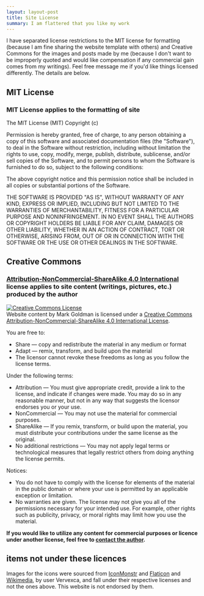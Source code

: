 ```yaml
---
layout: layout-post
title: Site License
summary: I am flattered that you like my work
---
```


I have separated license restrictions to the MIT license for formatting (because I am fine sharing the website template with others) and Creative Commons for the images and posts made by me (because I don't want to be improperly quoted and would like compensation if any commercial gain comes from my writings). Feel free message me if you'd like things licensed differently. The details are below.

## MIT License 

### MIT License applies to the formatting of site

The MIT License (MIT)
Copyright (c) <year> <copyright holders>

Permission is hereby granted, free of charge, to any person obtaining a copy of this software and associated documentation files (the "Software"), to deal in the Software without restriction, including without limitation the rights to use, copy, modify, merge, publish, distribute, sublicense, and/or sell copies of the Software, and to permit persons to whom the Software is furnished to do so, subject to the following conditions:

The above copyright notice and this permission notice shall be included in all copies or substantial portions of the Software.

THE SOFTWARE IS PROVIDED "AS IS", WITHOUT WARRANTY OF ANY KIND, EXPRESS OR IMPLIED, INCLUDING BUT NOT LIMITED TO THE WARRANTIES OF MERCHANTABILITY, FITNESS FOR A PARTICULAR PURPOSE AND NONINFRINGEMENT. IN NO EVENT SHALL THE AUTHORS OR COPYRIGHT HOLDERS BE LIABLE FOR ANY CLAIM, DAMAGES OR OTHER LIABILITY, WHETHER IN AN ACTION OF CONTRACT, TORT OR OTHERWISE, ARISING FROM, OUT OF OR IN CONNECTION WITH THE SOFTWARE OR THE USE OR OTHER DEALINGS IN THE SOFTWARE.

## Creative Commons

### [Attribution-NonCommercial-ShareAlike 4.0 International](http://creativecommons.org/licenses/by-nc-sa/4.0/) license applies to site content (writings, pictures, etc.) produced by the author

<a rel="license" href="http://creativecommons.org/licenses/by-nc-sa/4.0/"><img alt="Creative Commons License" style="border-width:0" src="https://i.creativecommons.org/l/by-nc-sa/4.0/88x31.png" /></a><br /><span xmlns:dct="http://purl.org/dc/terms/" property="dct:title">Website content</span> by <span xmlns:cc="http://creativecommons.org/ns#" property="cc:attributionName">Mark Goldman</span> is licensed under a <a rel="license" href="http://creativecommons.org/licenses/by-nc-sa/4.0/">Creative Commons Attribution-NonCommercial-ShareAlike 4.0 International License</a>.

You are free to:

* Share — copy and redistribute the material in any medium or format
* Adapt — remix, transform, and build upon the material
* The licensor cannot revoke these freedoms as long as you follow the license terms.

Under the following terms:

* Attribution — You must give appropriate credit, provide a link to the license, and indicate if changes were made. You may do so in any reasonable manner, but not in any way that suggests the licensor endorses you or your use.
* NonCommercial — You may not use the material for commercial purposes.
* ShareAlike — If you remix, transform, or build upon the material, you must distribute your contributions under the same license as the original.
* No additional restrictions — You may not apply legal terms or technological measures that legally restrict others from doing anything the license permits.

Notices:

* You do not have to comply with the license for elements of the material in the public domain or where your use is permitted by an applicable exception or limitation.
* No warranties are given. The license may not give you all of the permissions necessary for your intended use. For example, other rights such as publicity, privacy, or moral rights may limit how you use the material.

**If you would like to utilize any content for commercial purposes or licence under another license, feel free to [contact the author](mailto:markgoldman@mit.edu).**

## items not under these licences

Images for the icons were sourced from [IconMonstr](http://iconmonstr.com/) and [Flaticon](http://www.flaticon.com) and [Wikimedia](http://www.wikimedia.com), by user Vervexca, and fall under their respective licenses and not the ones above. This website is not endorsed by them. 

